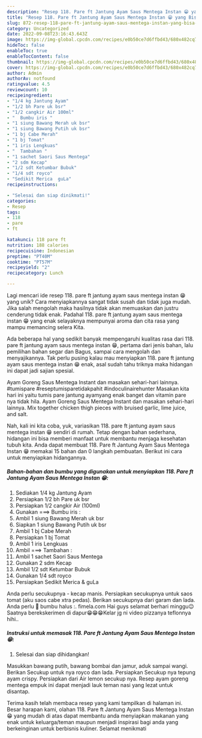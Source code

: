 ```yaml
---
description: "Resep 118. Pare ft Jantung Ayam Saus Mentega Instan 😁 yang Bisa Manjain Lidah"
title: "Resep 118. Pare ft Jantung Ayam Saus Mentega Instan 😁 yang Bisa Manjain Lidah"
slug: 872-resep-118-pare-ft-jantung-ayam-saus-mentega-instan-yang-bisa-manjain-lidah
category: Uncategorized
date: 2022-09-08T23:16:43.643Z
image: https://img-global.cpcdn.com/recipes/e0b50ce7d6ffbd43/680x482cq70/118-pare-ft-jantung-ayam-saus-mentega-instan-foto-resep-utama.jpg
hideToc: false
enableToc: true
enableTocContent: false
thumbnail: https://img-global.cpcdn.com/recipes/e0b50ce7d6ffbd43/680x482cq70/118-pare-ft-jantung-ayam-saus-mentega-instan-foto-resep-utama.jpg
cover: https://img-global.cpcdn.com/recipes/e0b50ce7d6ffbd43/680x482cq70/118-pare-ft-jantung-ayam-saus-mentega-instan-foto-resep-utama.jpg
author: Admin
authorAv: notfound
ratingvalue: 4.5
reviewcount: 10
recipeingredient:
- "1/4 kg Jantung Ayam"
- "1/2 bh Pare uk bsr"
- "1/2 cangkir Air 100ml"
- "  Bumbu iris "
- "1 siung Bawang Merah uk bsr"
- "1 siung Bawang Putih uk bsr"
- "1 bj Cabe Merah"
- "1 bj Tomat"
- "1 iris Lengkuas"
- "  Tambahan "
- "1 sachet Saori Saus Mentega"
- "2 sdm Kecap"
- "1/2 sdt Ketumbar Bubuk"
- "1/4 sdt royco"
- "Sedikit Merica  guLa"
recipeinstructions:

- "Selesai dan siap dinikmati!"
categories:
- Resep
tags:
- 118
- pare
- ft

katakunci: 118 pare ft 
nutrition: 188 calories
recipecuisine: Indonesian
preptime: "PT40M"
cooktime: "PT57M"
recipeyield: "2"
recipecategory: Lunch

---
```





Lagi mencari ide resep 118. pare ft jantung ayam saus mentega instan 😁 yang unik? Cara menyiapkannya sangat tidak susah dan tidak juga mudah. Jika salah mengolah maka hasilnya tidak akan memuaskan dan justru cenderung tidak enak. Padahal 118. pare ft jantung ayam saus mentega instan 😁 yang enak selayaknya mempunyai aroma dan cita rasa yang mampu memancing selera Kita.





Ada beberapa hal yang sedikit banyak mempengaruhi kualitas rasa dari 118. pare ft jantung ayam saus mentega instan 😁, pertama dari jenis bahan, lalu pemilihan bahan segar dan Bagus, sampai cara mengolah dan menyajikannya. Tak perlu pusing kalau mau menyiapkan 118. pare ft jantung ayam saus mentega instan 😁 enak,      asal sudah tahu triknya maka hidangan ini dapat jadi sajian spesial.














Ayam Goreng Saus Mentega Instant dan masakan sehari-hari lainnya. #tumispare #reseptumisparetidakpahit #indoculinairehunter Masakan kita hari ini yaitu tumis pare jantung ayamyang enak banget dan vitamin pare nya tidak hila. Ayam Goreng Saus Mentega Instant dan masakan sehari-hari lainnya. Mix together chicken thigh pieces with bruised garlic, lime juice, and salt.






Nah, kali ini kita coba, yuk, variasikan 118. pare ft jantung ayam saus mentega instan 😁 sendiri di rumah. Tetap dengan bahan sederhana, hidangan ini bisa memberi manfaat untuk membantu menjaga kesehatan tubuh kita. Anda dapat membuat 118. Pare ft Jantung Ayam Saus Mentega Instan 😁 memakai 15 bahan dan 0 langkah pembuatan. Berikut ini cara untuk menyiapkan hidangannya.

<!--inarticleads1-->

##### Bahan-bahan dan bumbu yang digunakan untuk menyiapkan 118. Pare ft Jantung Ayam Saus Mentega Instan 😁:

1. Sediakan 1/4 kg Jantung Ayam
1. Persiapkan 1/2 bh Pare uk bsr
1. Persiapkan 1/2 cangkir Air (100ml)
1. Gunakan  ===&gt; Bumbu iris :
1. Ambil 1 siung Bawang Merah uk bsr
1. Siapkan 1 siung Bawang Putih uk bsr
1. Ambil 1 bj Cabe Merah
1. Persiapkan 1 bj Tomat
1. Ambil 1 iris Lengkuas
1. Ambil  ===&gt; Tambahan :
1. Ambil 1 sachet Saori Saus Mentega
1. Gunakan 2 sdm Kecap
1. Ambil 1/2 sdt Ketumbar Bubuk
1. Gunakan 1/4 sdt royco
1. Persiapkan Sedikit Merica &amp; guLa


Anda perlu secukupnya - kecap manis. Persiapkan secukupnya untuk saos tomat (aku saos cabe xtra pedas). Berikan secukupnya dari garam dan lada. Anda perlu 💞 bumbu halus :. fimela.com Hai guys selamat berhari minggu😉 Saatnya berekskerimen di dapur😁😁😁Kelar jg ni video pizzanya teflonnya hihi.. 

<!--inarticleads2-->

##### Instruksi untuk memasak 118. Pare ft Jantung Ayam Saus Mentega Instan 😁:


1. Selesai dan siap dihidangkan!

Masukkan bawang putih, bawang bombai dan jamur, aduk sampai wangi. Berikan Secukup untuk nya royco dan lada. Persiapkan Secukup nya tepung ayam crispy. Persiapkan dari Air lemon secukup nya. Resep ayam goreng mentega empuk ini dapat menjadi lauk teman nasi yang lezat untuk disantap. 

Terima kasih telah membaca resep yang kami tampilkan di halaman ini. Besar harapan kami, olahan 118. Pare ft Jantung Ayam Saus Mentega Instan 😁 yang mudah di atas dapat membantu anda menyiapkan makanan yang enak untuk keluarga/teman maupun menjadi inspirasi bagi anda yang berkeinginan untuk berbisnis kuliner. Selamat menikmati
